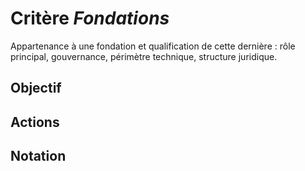 # Critère *Fondations*
Appartenance à une fondation et qualification de cette dernière : rôle principal, gouvernance, périmètre technique, structure juridique.

## Objectif


## Actions


## Notation